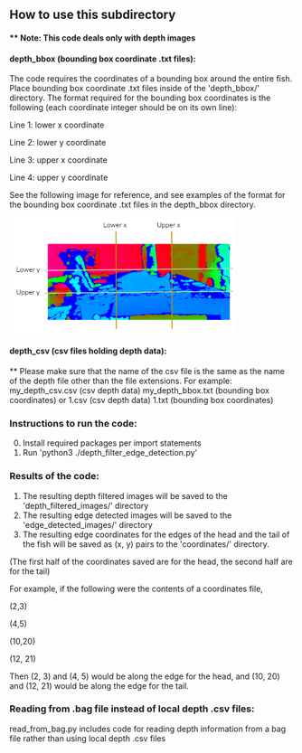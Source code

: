 ## How to use this subdirectory

#### ** Note: This code deals only with depth images

#### depth_bbox (bounding box coordinate .txt files):
The code requires the coordinates of a bounding box around the entire fish. Place bounding box coordinate .txt files inside of the 'depth_bbox/' directory.
The format required for the bounding box coordinates is the following (each coordinate integer should be on its own line):

Line 1: lower x coordinate

Line 2: lower y coordinate

Line 3: upper x coordinate

Line 4: upper y coordinate


See the following image for reference, and see examples of the format for the bounding box coordinate .txt files in the depth_bbox directory.

<img src="https://github.com/emilyferguson989/FishSense_237D_SP21/blob/main/images/example_coordinates.PNG" width=400>

#### depth_csv (csv files holding depth data):
** Please make sure that the name of the csv file is the same as the name of the depth file other than the file extensions.
For example:
my_depth_csv.csv (csv depth data)
my_depth_bbox.txt (bounding box coordinates)
or
1.csv (csv depth data)
1.txt (bounding box coordinates)

### Instructions to run the code:
0. Install required packages per import statements
1. Run 'python3 ./depth_filter_edge_detection.py'

### Results of the code:
1. The resulting depth filtered images will be saved to the 'depth_filtered_images/' directory
2. The resulting edge detected images will be saved to the 'edge_detected_images/' directory
3. The resulting edge coordinates for the edges of the head and the tail of the fish will be saved as (x, y) pairs to the 'coordinates/' directory. 

(The first half of the coordinates saved are for the head, the second half are for the tail)

For example, if the following were the contents of a coordinates file,

(2,3)

(4,5)

(10,20)

(12, 21)

Then (2, 3) and (4, 5) would be along the edge for the head, and (10, 20) and (12, 21) would be along the edge for the tail.

### Reading from .bag file instead of local depth .csv files:
read_from_bag.py includes code for reading depth information from a bag file rather than using local depth .csv files
